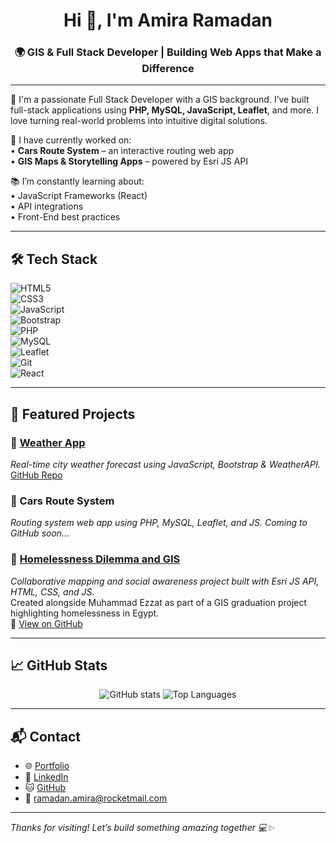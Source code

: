 <h1 align="center">Hi 👋, I'm Amira Ramadan</h1>
<h3 align="center">🌍 GIS & Full Stack Developer | Building Web Apps that Make a Difference</h3>

---

🌟 I'm a passionate Full Stack Developer with a GIS background. I’ve built full-stack applications using **PHP, MySQL, JavaScript, Leaflet**, and more. I love turning real-world problems into intuitive digital solutions.

🔭 I have currently worked on:  
• **Cars Route System** – an interactive routing web app  
• **GIS Maps & Storytelling Apps** – powered by Esri JS API  

📚 I’m constantly learning about:  
• JavaScript Frameworks (React)  
• API integrations  
• Front-End best practices  

---

## 🛠️ Tech Stack

![HTML5](https://img.shields.io/badge/-HTML5-E34F26?logo=html5&logoColor=fff&style=flat)  
![CSS3](https://img.shields.io/badge/-CSS3-1572B6?logo=css3&logoColor=fff&style=flat)  
![JavaScript](https://img.shields.io/badge/-JavaScript-F7DF1E?logo=javascript&logoColor=000&style=flat)  
![Bootstrap](https://img.shields.io/badge/-Bootstrap-563D7C?logo=bootstrap&logoColor=fff&style=flat)  
![PHP](https://img.shields.io/badge/-PHP-777BB4?logo=php&logoColor=fff&style=flat)  
![MySQL](https://img.shields.io/badge/-MySQL-4479A1?logo=mysql&logoColor=fff&style=flat)  
![Leaflet](https://img.shields.io/badge/-Leaflet-199900?logo=leaflet&logoColor=fff&style=flat)  
![Git](https://img.shields.io/badge/-Git-F05032?logo=git&logoColor=fff&style=flat)  
![React](https://img.shields.io/badge/-React-F24E1E?logo=react&logoColor=fff&style=flat)

---

## 🚀 Featured Projects

### 🔹 [Weather App](https://amiraram23.github.io/Weather-App/)
*Real-time city weather forecast using JavaScript, Bootstrap & WeatherAPI.*  
[GitHub Repo](https://github.com/amiraram23/Weather-App)

### 🔹 Cars Route System
*Routing system web app using PHP, MySQL, Leaflet, and JS. Coming to GitHub soon...*

### 🔹 [Homelessness Dilemma and GIS](https://github.com/MuhammadEzzat01/Homelessness-Dilemma-and-GIS)
*Collaborative mapping and social awareness project built with Esri JS API, HTML, CSS, and JS.*  
Created alongside Muhammad Ezzat as part of a GIS graduation project highlighting homelessness in Egypt.  
🔗 [View on GitHub](https://github.com/MuhammadEzzat01/Homelessness-Dilemma-and-GIS)


---

## 📈 GitHub Stats

<p align="center">
  <img src="https://github-readme-stats.vercel.app/api?username=amiraram23&show_icons=true&theme=tokyonight" alt="GitHub stats" />
  <img src="https://github-readme-stats.vercel.app/api/top-langs/?username=amiraram23&layout=compact&theme=tokyonight" alt="Top Languages" />
</p>

---

## 📬 Contact

- 🌐 [Portfolio](https://sites.google.com/view/amira-portfolio/home)  
- 💼 [LinkedIn](https://linkedin.com/in/amira-ramadan-gisdeveloper)  
- 🐱 [GitHub](https://github.com/amiraram23)  
- 📧 ramadan.amira@rocketmail.com  

---

*Thanks for visiting! Let’s build something amazing together 💻✨*

